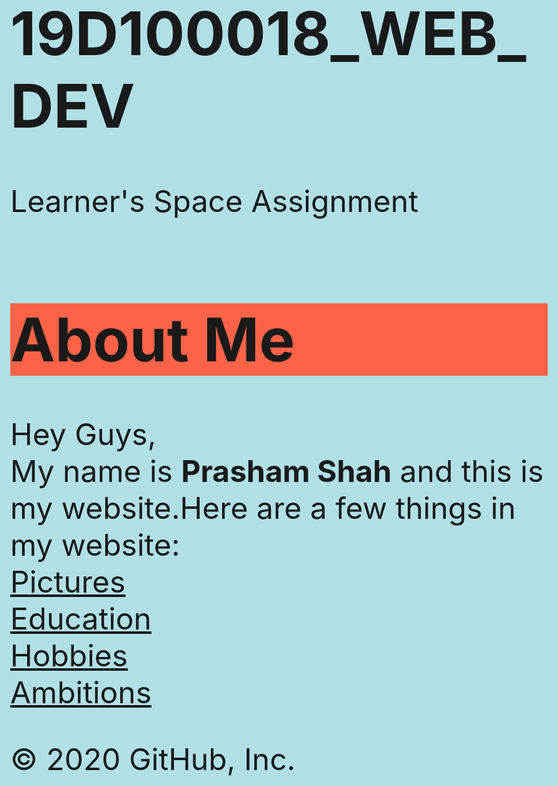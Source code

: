 # 19D100018_WEB_DEV
Learner's Space Assignment
<!DOCTYPE html>
<html>
<head>
<h1 style="background-color:tomato;">About Me</h1>
</head>

<body style="background-color : powderblue;font-size:300%;">
<p>Hey Guys, <br> My name is <b>Prasham Shah</b> and this is my website.Here are a few things in my website:<br>
<a href="C:\Users\hp\Desktop\Web Dev\pictures.html">Pictures</a><br>
<a href="C:\Users\hp\Desktop\Web Dev\education.html">Education</a><br>
<a href="C:\Users\hp\Desktop\Web Dev\hobbies.html">Hobbies</a><br>
<a href="C:\Users\hp\Desktop\Web Dev\ambitions.html">Ambitions</a> </p>
</body>
</html>
© 2020 GitHub, Inc.
